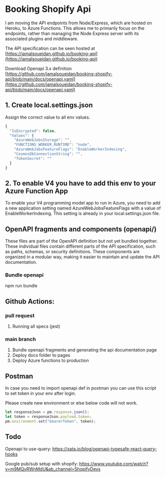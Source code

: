 # Booking Shopify Api

I am moving the API endpoints from Node/Express, which are hosted on Heroku, to Azure Functions. This allows me to primarily focus on the endpoints, rather than managing the Node Express server with its associated plugins and middleware.

The API specification can be seen hosted at [https://jamalsoueidan.github.io/booking-api](https://jamalsoueidan.github.io/booking-api)

Download Openapi 3.x definition [https://github.com/jamalsoueidan/booking-shopify-api/blob/main/docs/openapi.yaml](https://github.com/jamalsoueidan/booking-shopify-api/blob/main/docs/openapi.yaml)

## 1. Create local.settings.json

Assign the correct value to all env values.

```js
{
  "IsEncrypted": false,
  "Values": {
    "AzureWebJobsStorage": "",
    "FUNCTIONS_WORKER_RUNTIME": "node",
    "AzureWebJobsFeatureFlags": "EnableWorkerIndexing",
    "CosmosDbConnectionString": "",
    "TokenSecret": ""
  }
}
```

## 2. To enable V4 you have to add this env to your Azure Function App

To enable your V4 programming model app to run in Azure, you need to add a new application setting named AzureWebJobsFeatureFlags with a value of EnableWorkerIndexing. This setting is already in your local.settings.json file.

## OpenAPI fragments and components (openapi/)

These files are part of the OpenAPI definition but not yet bundled together. These individual files contain different parts of the API specification, such as paths, schemas, or security definitions. These components are organized in a modular way, making it easier to maintain and update the API documentation.

### Bundle openapi

npm run bundle

## Github Actions:

### pull request

1. Running all specs (jest)

### main branch

1. Bundle openapi fragments and generating the api documentation page
2. Deploy docs folder to pages
3. Deploy Azure functions to production

## Postman

In case you need to import openapi def in postman you can use this script to set token in your env after login.

Please create new environment or else below code will not work.

```js
let responseJson = pm.response.json();
let token = responseJson.payload.token;
pm.environment.set("bearerToken", token);
```

## Todo

Openapi to use-query:
https://xata.io/blog/openapi-typesafe-react-query-hooks

Google pub/sub setup with shopify:
https://www.youtube.com/watch?v=m9MQyRWnMdU&ab_channel=ShopifyDevs
